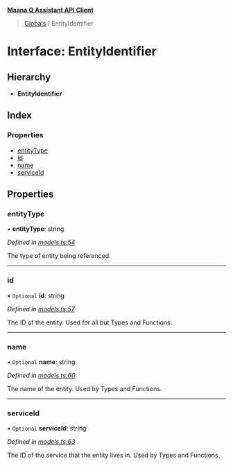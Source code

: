 **[Maana Q Assistant API Client](../README.md)**

> [Globals](../README.md) / EntityIdentifier

# Interface: EntityIdentifier

## Hierarchy

* **EntityIdentifier**

## Index

### Properties

* [entityType](entityidentifier.md#entitytype)
* [id](entityidentifier.md#id)
* [name](entityidentifier.md#name)
* [serviceId](entityidentifier.md#serviceid)

## Properties

### entityType

•  **entityType**: string

*Defined in [models.ts:54](https://github.com/maana-io/q-assistant-client/blob/develop/src/models.ts#L54)*

The type of entity being referenced.

___

### id

• `Optional` **id**: string

*Defined in [models.ts:57](https://github.com/maana-io/q-assistant-client/blob/develop/src/models.ts#L57)*

The ID of the entity. Used for all but Types and Functions.

___

### name

• `Optional` **name**: string

*Defined in [models.ts:60](https://github.com/maana-io/q-assistant-client/blob/develop/src/models.ts#L60)*

The name of the entity. Used by Types and Functions.

___

### serviceId

• `Optional` **serviceId**: string

*Defined in [models.ts:63](https://github.com/maana-io/q-assistant-client/blob/develop/src/models.ts#L63)*

The ID of the service that the entity lives in.  Used by Types and Functions.
